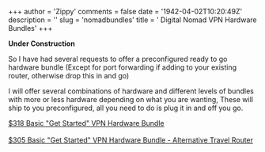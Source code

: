 +++
author = 'Zippy'
comments = false
date = '1942-04-02T10:20:49Z'
description = ''
slug = 'nomadbundles'
title = ' Digital Nomad VPN Hardware Bundles'
+++

**Under Construction**

So I have had several requests to offer a preconfigured ready to go hardware bundle (Except for port forwarding if adding to your existing router, otherwise drop this in and go)

I will offer several combinations of hardware and different levels of bundles with more or less hardware depending on what you are wanting, These will ship to you preconfigured, all you need to do is plug it in and off you go. 

<a href="https://trolley.link/p/28JLW97" data-trolley="true" data-tpk="28JLW97">
    $318 Basic "Get Started" VPN Hardware Bundle
</a>
<br>
<br>
<a href="https://trolley.link/p/7NRL3W" data-trolley="true" data-tpk="7NRL3W">
    $305 Basic "Get Started" VPN Hardware Bundle - Alternative Travel Router
</a>














 <!-- You only need this once per page (but it won't do any harm) -->
 <script async src="https://widget.trolley.link/cart.js" type="text/javascript"></script>
